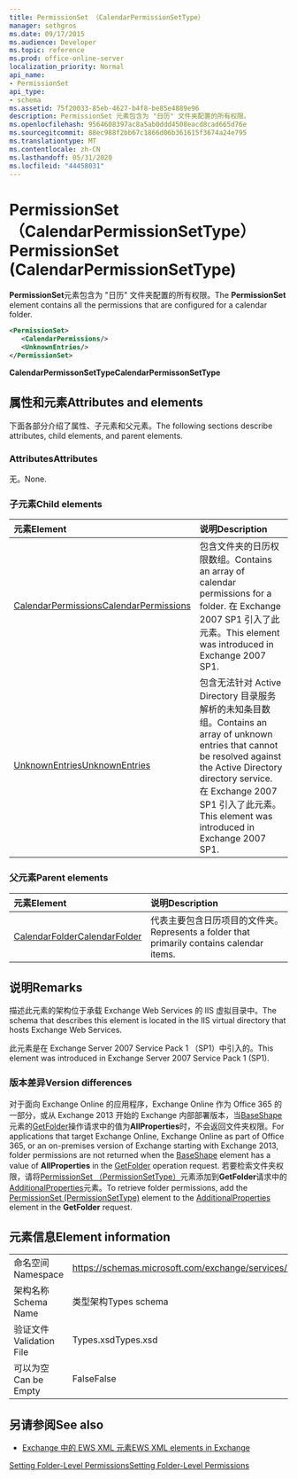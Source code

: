 ```yaml
---
title: PermissionSet （CalendarPermissionSetType）
manager: sethgros
ms.date: 09/17/2015
ms.audience: Developer
ms.topic: reference
ms.prod: office-online-server
localization_priority: Normal
api_name:
- PermissionSet
api_type:
- schema
ms.assetid: 75f20033-85eb-4627-b4f8-be85e4889e96
description: PermissionSet 元素包含为 "日历" 文件夹配置的所有权限。
ms.openlocfilehash: 9564608397ac8a5ab0ddd4508eacd8cad665d76e
ms.sourcegitcommit: 88ec988f2bb67c1866d06b361615f3674a24e795
ms.translationtype: MT
ms.contentlocale: zh-CN
ms.lasthandoff: 05/31/2020
ms.locfileid: "44458031"
---
```

# <a name="permissionset-calendarpermissionsettype"></a><span data-ttu-id="d176e-103">PermissionSet （CalendarPermissionSetType）</span><span class="sxs-lookup"><span data-stu-id="d176e-103">PermissionSet (CalendarPermissionSetType)</span></span>

<span data-ttu-id="d176e-104">**PermissionSet**元素包含为 "日历" 文件夹配置的所有权限。</span><span class="sxs-lookup"><span data-stu-id="d176e-104">The **PermissionSet** element contains all the permissions that are configured for a calendar folder.</span></span> 
  
```XML
<PermissionSet>
   <CalendarPermissions/>
   <UnknownEntries/>
</PermissionSet>
```

 <span data-ttu-id="d176e-105">**CalendarPermissonSetType**</span><span class="sxs-lookup"><span data-stu-id="d176e-105">**CalendarPermissonSetType**</span></span>
## <a name="attributes-and-elements"></a><span data-ttu-id="d176e-106">属性和元素</span><span class="sxs-lookup"><span data-stu-id="d176e-106">Attributes and elements</span></span>

<span data-ttu-id="d176e-107">下面各部分介绍了属性、子元素和父元素。</span><span class="sxs-lookup"><span data-stu-id="d176e-107">The following sections describe attributes, child elements, and parent elements.</span></span>
  
### <a name="attributes"></a><span data-ttu-id="d176e-108">Attributes</span><span class="sxs-lookup"><span data-stu-id="d176e-108">Attributes</span></span>

<span data-ttu-id="d176e-109">无。</span><span class="sxs-lookup"><span data-stu-id="d176e-109">None.</span></span>
  
### <a name="child-elements"></a><span data-ttu-id="d176e-110">子元素</span><span class="sxs-lookup"><span data-stu-id="d176e-110">Child elements</span></span>

|<span data-ttu-id="d176e-111">**元素**</span><span class="sxs-lookup"><span data-stu-id="d176e-111">**Element**</span></span>|<span data-ttu-id="d176e-112">**说明**</span><span class="sxs-lookup"><span data-stu-id="d176e-112">**Description**</span></span>|
|:-----|:-----|
|[<span data-ttu-id="d176e-113">CalendarPermissions</span><span class="sxs-lookup"><span data-stu-id="d176e-113">CalendarPermissions</span></span>](calendarpermissions.md) <br/> |<span data-ttu-id="d176e-114">包含文件夹的日历权限数组。</span><span class="sxs-lookup"><span data-stu-id="d176e-114">Contains an array of calendar permissions for a folder.</span></span> <span data-ttu-id="d176e-115">在 Exchange 2007 SP1 引入了此元素。</span><span class="sxs-lookup"><span data-stu-id="d176e-115">This element was introduced in Exchange 2007 SP1.</span></span>  <br/> |
|[<span data-ttu-id="d176e-116">UnknownEntries</span><span class="sxs-lookup"><span data-stu-id="d176e-116">UnknownEntries</span></span>](unknownentries.md) <br/> |<span data-ttu-id="d176e-117">包含无法针对 Active Directory 目录服务解析的未知条目数组。</span><span class="sxs-lookup"><span data-stu-id="d176e-117">Contains an array of unknown entries that cannot be resolved against the Active Directory directory service.</span></span> <span data-ttu-id="d176e-118">在 Exchange 2007 SP1 引入了此元素。</span><span class="sxs-lookup"><span data-stu-id="d176e-118">This element was introduced in Exchange 2007 SP1.</span></span>  <br/> |
   
### <a name="parent-elements"></a><span data-ttu-id="d176e-119">父元素</span><span class="sxs-lookup"><span data-stu-id="d176e-119">Parent elements</span></span>

|<span data-ttu-id="d176e-120">**元素**</span><span class="sxs-lookup"><span data-stu-id="d176e-120">**Element**</span></span>|<span data-ttu-id="d176e-121">**说明**</span><span class="sxs-lookup"><span data-stu-id="d176e-121">**Description**</span></span>|
|:-----|:-----|
|[<span data-ttu-id="d176e-122">CalendarFolder</span><span class="sxs-lookup"><span data-stu-id="d176e-122">CalendarFolder</span></span>](calendarfolder.md) <br/> |<span data-ttu-id="d176e-123">代表主要包含日历项目的文件夹。</span><span class="sxs-lookup"><span data-stu-id="d176e-123">Represents a folder that primarily contains calendar items.</span></span>  <br/> |
   
## <a name="remarks"></a><span data-ttu-id="d176e-124">说明</span><span class="sxs-lookup"><span data-stu-id="d176e-124">Remarks</span></span>

<span data-ttu-id="d176e-125">描述此元素的架构位于承载 Exchange Web Services 的 IIS 虚拟目录中。</span><span class="sxs-lookup"><span data-stu-id="d176e-125">The schema that describes this element is located in the IIS virtual directory that hosts Exchange Web Services.</span></span>
  
<span data-ttu-id="d176e-126">此元素是在 Exchange Server 2007 Service Pack 1 （SP1）中引入的。</span><span class="sxs-lookup"><span data-stu-id="d176e-126">This element was introduced in Exchange Server 2007 Service Pack 1 (SP1).</span></span>
  
### <a name="version-differences"></a><span data-ttu-id="d176e-127">版本差异</span><span class="sxs-lookup"><span data-stu-id="d176e-127">Version differences</span></span>

<span data-ttu-id="d176e-128">对于面向 Exchange Online 的应用程序，Exchange Online 作为 Office 365 的一部分，或从 Exchange 2013 开始的 Exchange 内部部署版本，当[BaseShape](baseshape.md)元素的[GetFolder](getfolder-operation.md)操作请求中的值为**AllProperties**时，不会返回文件夹权限。</span><span class="sxs-lookup"><span data-stu-id="d176e-128">For applications that target Exchange Online, Exchange Online as part of Office 365, or an on-premises version of Exchange starting with Exchange 2013, folder permissions are not returned when the [BaseShape](baseshape.md) element has a value of **AllProperties** in the [GetFolder](getfolder-operation.md) operation request.</span></span> <span data-ttu-id="d176e-129">若要检索文件夹权限，请将[PermissionSet （PermissionSetType）](permissionset-permissionsettype.md)元素添加到**GetFolder**请求中的[AdditionalProperties](additionalproperties.md)元素。</span><span class="sxs-lookup"><span data-stu-id="d176e-129">To retrieve folder permissions, add the [PermissionSet (PermissionSetType)](permissionset-permissionsettype.md) element to the [AdditionalProperties](additionalproperties.md) element in the **GetFolder** request.</span></span> 
  
## <a name="element-information"></a><span data-ttu-id="d176e-130">元素信息</span><span class="sxs-lookup"><span data-stu-id="d176e-130">Element information</span></span>

|||
|:-----|:-----|
|<span data-ttu-id="d176e-131">命名空间</span><span class="sxs-lookup"><span data-stu-id="d176e-131">Namespace</span></span>  <br/> |https://schemas.microsoft.com/exchange/services/2006/types  <br/> |
|<span data-ttu-id="d176e-132">架构名称</span><span class="sxs-lookup"><span data-stu-id="d176e-132">Schema Name</span></span>  <br/> |<span data-ttu-id="d176e-133">类型架构</span><span class="sxs-lookup"><span data-stu-id="d176e-133">Types schema</span></span>  <br/> |
|<span data-ttu-id="d176e-134">验证文件</span><span class="sxs-lookup"><span data-stu-id="d176e-134">Validation File</span></span>  <br/> |<span data-ttu-id="d176e-135">Types.xsd</span><span class="sxs-lookup"><span data-stu-id="d176e-135">Types.xsd</span></span>  <br/> |
|<span data-ttu-id="d176e-136">可以为空</span><span class="sxs-lookup"><span data-stu-id="d176e-136">Can be Empty</span></span>  <br/> |<span data-ttu-id="d176e-137">False</span><span class="sxs-lookup"><span data-stu-id="d176e-137">False</span></span>  <br/> |
   
## <a name="see-also"></a><span data-ttu-id="d176e-138">另请参阅</span><span class="sxs-lookup"><span data-stu-id="d176e-138">See also</span></span>



- [<span data-ttu-id="d176e-139">Exchange 中的 EWS XML 元素</span><span class="sxs-lookup"><span data-stu-id="d176e-139">EWS XML elements in Exchange</span></span>](ews-xml-elements-in-exchange.md)


[<span data-ttu-id="d176e-140">Setting Folder-Level Permissions</span><span class="sxs-lookup"><span data-stu-id="d176e-140">Setting Folder-Level Permissions</span></span>](https://msdn.microsoft.com/library/c7530e86-5112-401c-b10a-9c054ae59f07%28Office.15%29.aspx)


